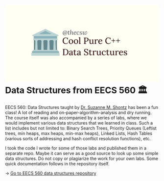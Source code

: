 ![preview](./preview.png)
Data Structures from EECS 560 🏛
===============================

EECS 560: Data Structures taught by [Dr. Suzanne M.
Shontz](https://people.eecs.ku.edu/_s906s230/) has been a fun class! A
lot of reading and on-paper-algorithm-analysis and dry running. The
course itself was also accompanied by a series of labs, where we would
implement various data structures that we learned in class. Such a list
includes but not limited to: Binary Search Trees, Priority Queues
(Leftist trees, min heaps, max heaps, min-max heaps), Linked Lists, Hash
Tables (various sorts of addressing and hash conflict resolution
functions), etc.

I took the code I wrote for some of those labs and published them in a
separate repo. Maybe it can serve as a good source to look up some
simple data structures. Do not copy or plagiarize the work for your own
labs. Some quick documentation follows in the repository itself.

-\> [Go to EECS 560 data structures
repository](https://github.com/thecsw/algo560)
